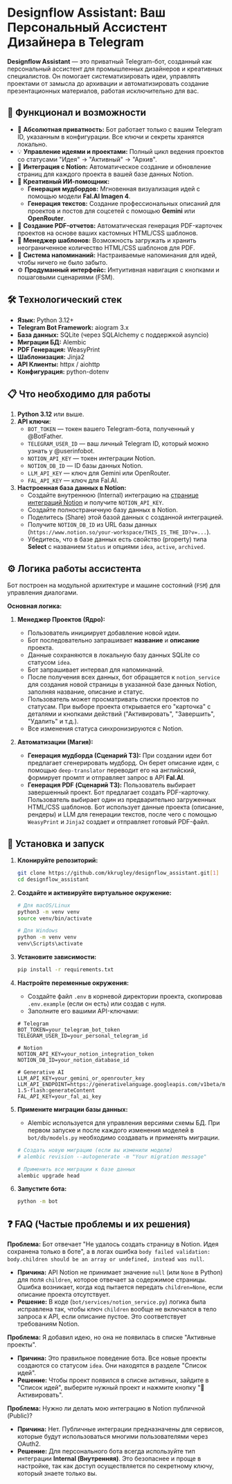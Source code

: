 # Designflow Assistant: Ваш Персональный Ассистент Дизайнера в Telegram

**Designflow Assistant** — это приватный Telegram-бот, созданный как персональный ассистент для промышленных дизайнеров и креативных специалистов. Он помогает систематизировать идеи, управлять проектами от замысла до архивации и автоматизировать создание презентационных материалов, работая исключительно для вас.



## 🚀 Функционал и возможности

*   🔐 **Абсолютная приватность:** Бот работает только с вашим Telegram ID, указанным в конфигурации. Все ключи и секреты хранятся локально.
*   💡 **Управление идеями и проектами:** Полный цикл ведения проектов со статусами "Идея" -> "Активный" -> "Архив".
*   🔗 **Интеграция с Notion:** Автоматическое создание и обновление страниц для каждого проекта в вашей базе данных Notion.
*   🤖 **Креативный ИИ-помощник:**
    *   **Генерация мудбордов:** Мгновенная визуализация идей с помощью модели **Fal.AI Imagen 4**.
    *   **Генерация текстов:** Создание профессиональных описаний для проектов и постов для соцсетей с помощью **Gemini** или **OpenRouter**.
*   📄 **Создание PDF-отчетов:** Автоматическая генерация PDF-карточек проектов на основе ваших кастомных HTML/CSS шаблонов.
*   🎨 **Менеджер шаблонов:** Возможность загружать и хранить неограниченное количество HTML/CSS шаблонов для PDF.
*   🔔 **Система напоминаний:** Настраиваемые напоминания для идей, чтобы ничего не было забыто.
*   ⚙️ **Продуманный интерфейс:** Интуитивная навигация с кнопками и пошаговыми сценариями (FSM).

## 🛠️ Технологический стек

*   **Язык:** Python 3.12+
*   **Telegram Bot Framework:** aiogram 3.x
*   **База данных:** SQLite (через SQLAlchemy с поддержкой asyncio)
*   **Миграции БД:** Alembic
*   **PDF Генерация:** WeasyPrint
*   **Шаблонизация:** Jinja2
*   **API Клиенты:** httpx / aiohttp
*   **Конфигурация:** python-dotenv

## 📋 Что необходимо для работы

1.  **Python 3.12** или выше.
2.  **API ключи:**
    *   `BOT_TOKEN` — токен вашего Telegram-бота, полученный у @BotFather.
    *   `TELEGRAM_USER_ID` — ваш личный Telegram ID, который можно узнать у @userinfobot.
    *   `NOTION_API_KEY` — токен интеграции Notion.
    *   `NOTION_DB_ID` — ID базы данных Notion.
    *   `LLM_API_KEY` — ключ для Gemini или OpenRouter.
    *   `FAL_API_KEY` — ключ для Fal.AI.
3.  **Настроенная база данных в Notion:**
    *   Создайте внутреннюю (Internal) интеграцию на [странице интеграций Notion](https://www.notion.so/my-integrations) и получите `NOTION_API_KEY`.
    *   Создайте полностраничную базу данных в Notion.
    *   Поделитесь (Share) этой базой данных с созданной интеграцией.
    *   Получите `NOTION_DB_ID` из URL базы данных (`https://www.notion.so/your-workspace/THIS_IS_THE_ID?v=...`).
    *   Убедитесь, что в базе данных есть свойство (property) типа **Select** с названием `Status` и опциями `idea`, `active`, `archived`.

## ⚙️ Логика работы ассистента

Бот построен на модульной архитектуре и машине состояний (`FSM`) для управления диалогами.

**Основная логика:**

1.  **Менеджер Проектов (Ядро):**
    *   Пользователь инициирует добавление новой идеи.
    *   Бот последовательно запрашивает **название** и **описание** проекта.
    *   Данные сохраняются в локальную базу данных SQLite со статусом `idea`.
    *   Бот запрашивает интервал для напоминаний.
    *   После получения всех данных, бот обращается к `notion_service` для создания новой страницы в указанной базе данных Notion, заполняя название, описание и статус.
    *   Пользователь может просматривать списки проектов по статусам. При выборе проекта открывается его "карточка" с деталями и кнопками действий ("Активировать", "Завершить", "Удалить" и т.д.).
    *   Все изменения статуса синхронизируются с Notion.

2.  **Автоматизации (Магия):**
    *   **Генерация мудборда (Сценарий ТЗ):** При создании идеи бот предлагает сгенерировать мудборд. Он берет описание идеи, с помощью `deep-translator` переводит его на английский, формирует промпт и отправляет запрос в API **Fal.AI**.
    *   **Генерация PDF (Сценарий ТЗ):** Пользователь выбирает завершенный проект. Бот предлагает создать PDF-карточку. Пользователь выбирает один из предварительно загруженных HTML/CSS шаблонов. Бот использует данные проекта (описание, рендеры) и LLM для генерации текстов, после чего с помощью `WeasyPrint` и `Jinja2` создает и отправляет готовый PDF-файл.

## 💾 Установка и запуск

1.  **Клонируйте репозиторий:**
    ```bash
    git clone https://github.com/kkrugley/designflow_assistant.git[1]
    cd designflow_assistant
    ```

2.  **Создайте и активируйте виртуальное окружение:**
    ```bash
    # Для macOS/Linux
    python3 -m venv venv
    source venv/bin/activate

    # Для Windows
    python -m venv venv
    venv\Scripts\activate
    ```

3.  **Установите зависимости:**
    ```bash
    pip install -r requirements.txt
    ```

4.  **Настройте переменные окружения:**
    *   Создайте файл `.env` в корневой директории проекта, скопировав `.env.example` (если он есть) или создав с нуля.
    *   Заполните его вашими API-ключами:
    ```dotenv
    # Telegram
    BOT_TOKEN=your_telegram_bot_token
    TELEGRAM_USER_ID=your_personal_telegram_id

    # Notion
    NOTION_API_KEY=your_notion_integration_token
    NOTION_DB_ID=your_notion_database_id

    # Generative AI
    LLM_API_KEY=your_gemini_or_openrouter_key
    LLM_API_ENDPOINT=https://generativelanguage.googleapis.com/v1beta/models/gemini-1.5-flash:generateContent
    FAL_API_KEY=your_fal_ai_key
    ```

5.  **Примените миграции базы данных:**
    *   Alembic используется для управления версиями схемы БД. При первом запуске и после каждого изменения моделей в `bot/db/models.py` необходимо создавать и применять миграции.
    ```bash
    # Создать новую миграцию (если вы изменили модели)
    # alembic revision --autogenerate -m "Your migration message"

    # Применить все миграции к базе данных
    alembic upgrade head
    ```

6.  **Запустите бота:**
    ```bash
    python -m bot
    ```

## ❓ FAQ (Частые проблемы и их решения)

**Проблема:** Бот отвечает "Не удалось создать страницу в Notion. Идея сохранена только в боте", а в логах ошибка `body failed validation: body.children should be an array or undefined, instead was null`.
*   **Причина:** API Notion не принимает значение `null` (или `None` в Python) для поля `children`, которое отвечает за содержимое страницы. Ошибка возникает, когда код пытается передать `children=None`, если описание проекта отсутствует.
*   **Решение:** В коде (`bot/services/notion_service.py`) логика была исправлена так, чтобы ключ `children` вообще не включался в тело запроса к API, если описание пустое. Это соответствует требованиям Notion.

**Проблема:** Я добавил идею, но она не появилась в списке "Активные проекты".
*   **Причина:** Это правильное поведение бота. Все новые проекты создаются со статусом `idea`. Они находятся в разделе "Список идей".
*   **Решение:** Чтобы проект появился в списке активных, зайдите в "Список идей", выберите нужный проект и нажмите кнопку "🚀 Активировать".

**Проблема:** Нужно ли делать мою интеграцию в Notion публичной (Public)?
*   **Причина:** Нет. Публичные интеграции предназначены для сервисов, которые будут использоваться многими пользователями через OAuth2.
*   **Решение:** Для персонального бота всегда используйте тип интеграции **Internal (Внутренняя)**. Это безопаснее и проще в настройке, так как доступ осуществляется по секретному ключу, который знаете только вы.
